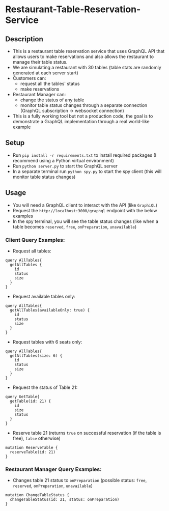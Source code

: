 # Restaurant-Table-Reservation-Service
## Description
- This is a restaurant table reservation service that uses GraphQL API that allows users to make reservations and also allows the restaurant to manage their table status.
- We are simulating a restaurant with 30 tables (table stats are randomly generated at each server start)
- Customers can:
  - request all the tables' status
  - make reservations
- Restaurant Manager can:
  - change the status of any table
  - monitor table status changes through a separate connection (GraphQL subscription -> websocket connection)
- This is a fully working tool but not a production code, the goal is to demonstrate a GraphQL implementation through a real world-like example
## Setup
- Run `pip install -r requirements.txt` to install required packages (I recommend using a Python virtual environment)
- Run `python server.py` to start the GraphQL server
- In a separate terminal run `python spy.py` to start the spy client (this will monitor table status changes)

## Usage
- You will need a GraphQL client to interact with the API (like `GraphiQL`)
- Request the `http://localhost:3000/graphql` endpoint with the below examples
- In the spy terminal, you will see the table status changes (like when a table becomes `reserved`, `free`, `onPreparation`, `unavailable`)

### Client Query Examples:
- Request all tables:
```
query AllTables{
  getAllTables {
    id
    status
    size
  }
}
```
- Request available tables only:
```
query AllTables{
  getAllTables(availableOnly: true) {
    id
    status
    size
  }
}
```
- Request tables with 6 seats only:
```
query AllTables{
  getAllTables(size: 6) {
    id
    status
    size
  }
}
```
- Request the status of Table 21:
```
query GetTable{
  getTable(id: 21) {
    id
    size
    status
  }
}
```
- Reserve table 21 (returns `true` on successful reservation (if the table is free), `false` otherwise)
```
mutation ReserveTable {
  reserveTable(id: 21)
}
```

### Restaurant Manager Query Examples:
- Changes table 21 status to `onPreparation` (possible status: `free`, `reserved`, `onPreparation`, `unavailable`)

```
mutation ChangeTableStatus {
  changeTableStatus(id: 21, status: onPreparation)
}
```
